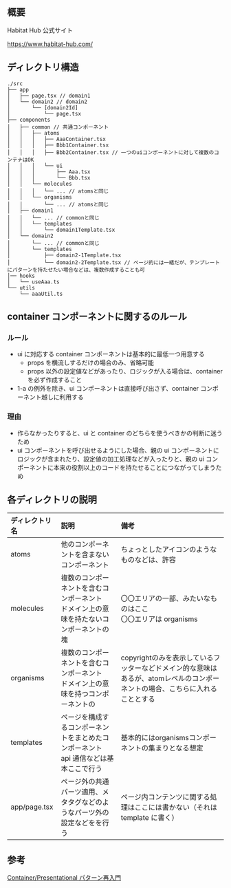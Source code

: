 ## 概要

Habitat Hub 公式サイト

https://www.habitat-hub.com/

## ディレクトリ構造

```
./src
├── app
│   ├── page.tsx // domain1
│   └── domain2 // domain2
│       └── [domain2Id]
│           └── page.tsx
├── components
│   ├── common // 共通コンポーネント
│   │   ├── atoms
│   │   │   ├── AaaContainer.tsx
│   │   │   ├── Bbb1Container.tsx
│   │   │   ├── Bbb2Container.tsx // 一つのuiコンポーネントに対して複数のコンテナはOK
│   │   │   └── ui
│   │   │       ├── Aaa.tsx
│   │   │       └── Bbb.tsx
│   │   └── molecules
│   │   │   └── ... // atomsと同じ
│   │   └── organisms
│   │       └── ... // atomsと同じ
│   ├── domain1
│   │   └── ... // commonと同じ
│   │   └── templates
│   │       └── domain1Template.tsx
│   └── domain2
│       └── ... // commonと同じ
│       └── templates
│           ├── domain2-1Template.tsx
│           └── domain2-2Template.tsx // ページ的には一緒だが、テンプレートにパターンを持たせたい場合などは、複数作成することも可
│── hooks
│   └── useAaa.ts
└── utils
    └── aaaUtil.ts
```

## container コンポーネントに関するのルール

### ルール

- ui に対応する container コンポーネントは基本的に最低一つ用意する
  - props を横流しするだけの場合のみ、省略可能
  - props 以外の設定値などがあったり、ロジックが入る場合は、container を必ず作成すること
- 1-a の例外を除き、ui コンポーネントは直接呼び出さず、container コンポーネント越しに利用する

### 理由

- 作らなかったりすると、ui と container のどちらを使うべきかの判断に迷うため
- ui コンポーネントを呼び出せるようにした場合、親の ui コンポーネントにロジックが含まれたり、設定値の加工処理などが入ったりと、親の ui コンポーネントに本来の役割以上のコードを持たせることにつながってしまうため

## 各ディレクトリの説明

| ディレクトリ名 | 説明 | 備考 |
|:---|:---|:---|
| atoms | 他のコンポーネントを含まないコンポーネント | ちょっとしたアイコンのようなものなどは、許容 |
| molecules | 複数のコンポーネントを含むコンポーネント<br/>ドメイン上の意味を持たないコンポーネントの塊  | 〇〇エリアの一部、みたいなものはここ <br/> 〇〇エリアは organisms | | 
| organisms | 複数のコンポーネントを含むコンポーネント <br/> ドメイン上の意味を持つコンポーネントの | copyrightのみを表示しているフッターなどドメイン的な意味はあるが、atomレベルのコンポーネントの場合、こちらに入れることとする |
| templates | ページを構成するコンポーネントをまとめたコンポーネント <br/> api 通信などは基本ここで行う | 基本的にはorganismsコンポーネントの集まりとなる想定 |
| app/page.tsx | ページ外の共通パーツ適用、メタタグなどのようなパーツ外の設定などをを行う | ページ内コンテンツに関する処理はここには書かない（それは template に書く） |

## 参考

[Container/Presentational パターン再入門](https://zenn.dev/buyselltech/articles/9460c75b7cd8d1)
